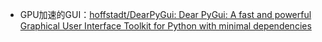 - GPU加速的GUI：[hoffstadt/DearPyGui: Dear PyGui: A fast and powerful Graphical User Interface Toolkit for Python with minimal dependencies](https://github.com/hoffstadt/DearPyGui)




